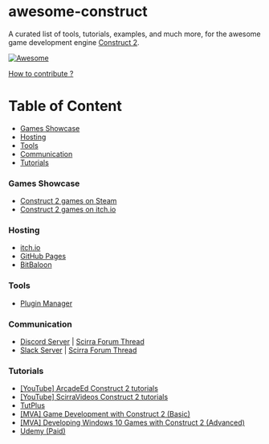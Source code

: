 # awesome-construct
A curated list of tools, tutorials, examples, and much more, for the awesome game development engine [Construct 2](https://www.scirra.com/construct2).

[![Awesome](https://cdn.rawgit.com/sindresorhus/awesome/d7305f38d29fed78fa85652e3a63e154dd8e8829/media/badge.svg)](https://github.com/sindresorhus/awesome)

[How to contribute ?](https://github.com/armaldio/awesome-construct/blob/master/Contribute.md)

# Table of Content

- [Games Showcase](#games-showcase)
- [Hosting](#hosting)
- [Tools](#tools)
- [Communication](#communication)
- [Tutorials](#tutorials)

### Games Showcase
* [Construct 2 games on Steam](http://steamcommunity.com/sharedfiles/filedetails/?id=103535227)
* [Construct 2 games on itch.io](https://itch.io/games/tag-construct-2)

### Hosting
* [itch.io](http://www.itch.io)
* [GitHub Pages](http://pages.github.com)
* [BitBaloon](https://www.bitballoon.com)

### Tools
* [Plugin Manager](https://armaldio.itch.io/construct-2-plugin-manager)

### Communication
* [Discord Server](https://discord.gg/8RJBHbX) | [Scirra Forum Thread](https://www.scirra.com/forum/there-is-a-construct-2-discord-server-chat-app-join-us_t181854)
* [Slack Server](https://scirra.slack.com) | [Scirra Forum Thread](https://www.scirra.com/forum/live-span-class-posthilit-chat-span-for-scirra-com_p1003130?#p1003130)

### Tutorials
* [[YouTube] ArcadeEd Construct 2 tutorials](https://www.youtube.com/playlist?list=PLmyh0_jcCzcoPTgHkm4CJSw_sdK5lPSb_)
* [[YouTube] ScirraVideos Construct 2 tutorials](https://www.youtube.com/user/ScirraVideos/playlists)
* [TutPlus](https://gamedevelopment.tutsplus.com/categories/construct-2)
* [[MVA] Game Development with Construct 2 (Basic)](https://mva.microsoft.com/en-US/training-courses/game-development-with-construct-2-8355) 
* [[MVA] Developing Windows 10 Games with Construct 2 (Advanced)](https://mva.microsoft.com/en-US/training-courses/developing-windows-10-games-with-construct-2-16335)
* [Udemy (Paid)](https://www.udemy.com/courses/search/?q=construct%202&src=ukw&lang=en)
